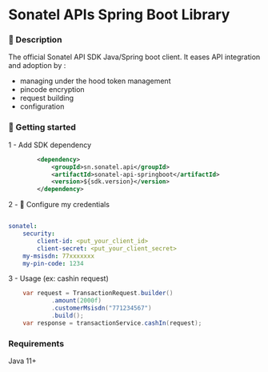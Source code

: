 # Sonatel APIs Spring Boot Library

### 📃 Description

The official Sonatel API SDK Java/Spring boot client. It eases API integration and adoption by :
- managing under the hood token management
- pincode encryption
- request building
- configuration

### 🚀 Getting started

1 - Add SDK dependency

```xml
        <dependency>
            <groupId>sn.sonatel.api</groupId>
            <artifactId>sonatel-api-springboot</artifactId>
            <version>${sdk.version}</version>
        </dependency>
```

2 - 🔑 Configure my credentials

```yaml

sonatel:
    security:
        client-id: <put_your_client_id>
        client-secret: <put_your_client_secret>
    my-msisdn: 77xxxxxxx
    my-pin-code: 1234

```

3 - Usage (ex: cashin request)

```java
    var request = TransactionRequest.builder()
            .amount(2000f)
            .customerMsisdn("771234567")
            .build();
    var response = transactionService.cashIn(request);
```

### Requirements

Java 11+
